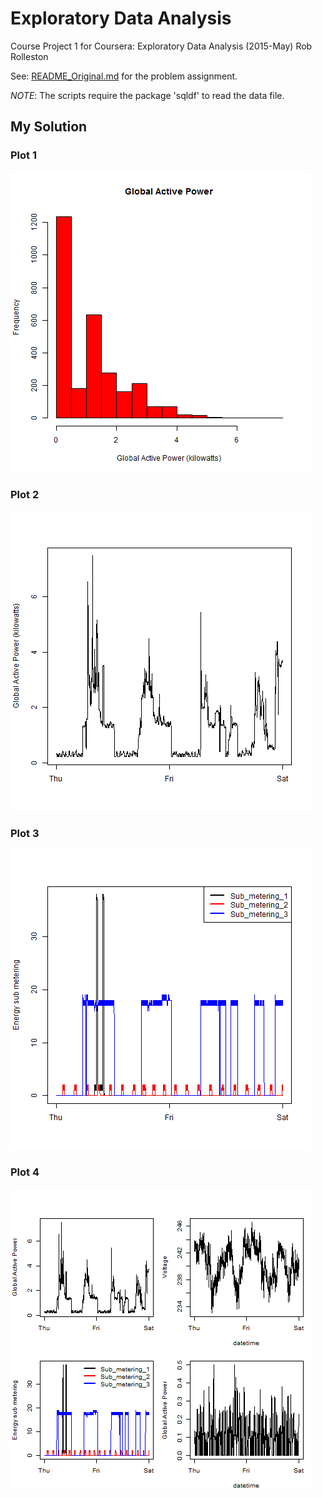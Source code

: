 # Exploratory Data Analysis
Course Project 1 for Coursera: Exploratory Data Analysis (2015-May)
Rob Rolleston

See: [README_Original.md](https://github.com/RobRolleston/ExData_Plotting1/blob/master/README-Original.md) for the problem assignment.  

_NOTE_: The scripts require the package 'sqldf' to read the data file.  

## My Solution

### Plot 1


![](./plot1.png) 


### Plot 2

![](./plot2.png) 


### Plot 3

![](./plot3.png) 


### Plot 4

![](./plot4.png) 

